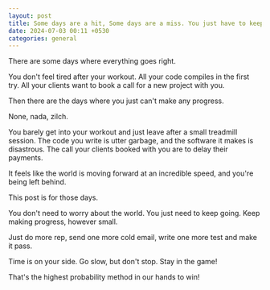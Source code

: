 ```yaml
---
layout: post
title: Some days are a hit, Some days are a miss. You just have to keep going
date: 2024-07-03 00:11 +0530
categories: general
---
```


There are some days where everything goes right.

You don't feel tired after your workout. All your code compiles in the first try. All your clients want to book a call for a new project with you.

Then there are the days where you just can't make any progress.

None, nada, zilch.

You barely get into your workout and just leave after a small treadmill session. The code you write is utter garbage, and the software it makes is disastrous. The call your clients booked with you are to delay their payments.

It feels like the world is moving forward at an incredible speed, and you're being left behind.

This post is for those days.

You don't need to worry about the world. You just need to keep going. Keep making progress, however small.

Just do more rep, send one more cold email, write one more test and make it pass.

Time is on your side. Go slow, but don't stop. Stay in the game!

That's the highest probability method in our hands to win!